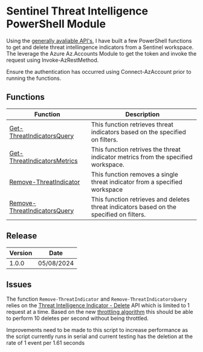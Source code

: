 # Sentinel Threat Intelligence PowerShell Module

Using the [generally avaliable API's](https://learn.microsoft.com/en-us/rest/api/securityinsights/threat-intelligence-indicator?view=rest-securityinsights-2024-03-01), I have built a few PowerShell functions to get and delete threat intellingence indicators from a Sentinel workspace. The leverage the Azure Az.Accounts Module to get the token and invoke the request using Invoke-AzRestMethod.

Ensure the authentication has occurred using Connect-AzAccount prior to running the functions.

## Functions

|Function|Description|
|--|--|
|[Get-ThreatIndicatorsQuery](./Docs/Get-ThreatIndicatorsQuery.md)|This function retrieves threat indicators based on the specified on filters.|
|[Get-ThreatIndicatorsMetrics](./Docs/Get-ThreatIndicatorsMetrics.md)|This function retrives the threat indicator metrics from the specified workspace.|
|[Remove-ThreatIndicator](./Docs/Remove-ThreatIndicator.md)|This function removes a single threat indicator from a specified workspace|
|[Remove-ThreatIndicatorsQuery](./Docs/Remove-ThreatIndicatorsQuery.md)|This function retrieves and deletes threat indicators based on the specified on filters.|


## Release
|Version|Date|
|--|--|
|1.0.0| 05/08/2024|

## Issues
The function ```Remove-ThreatIndicator``` and ```Remove-ThreatIndicatorsQuery``` relies on the [Threat Intelligence Indicator - Delete](https://learn.microsoft.com/en-us/rest/api/securityinsights/threat-intelligence-indicator/delete?view=rest-securityinsights-2024-03-01&tabs=HTTP) API which is limited to 1 request at a time. Based on the new [throttling algorithm](https://learn.microsoft.com/en-us/azure/azure-resource-manager/management/request-limits-and-throttling#migrating-to-regional-throttling-and-token-bucket-algorithm) this should be able to perform 10 deletes per second without being throttled.

Improvements need to be made to this script to increase performance as the script currently runs in serial and current testing has the deletion at the rate of 1 event per 1.61 seconds
